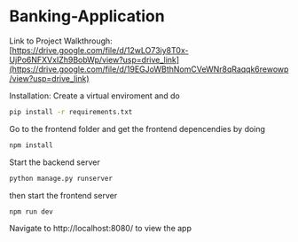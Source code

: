 # Banking-Application

Link to Project Walkthrough:
[https://drive.google.com/file/d/12wLO73iy8T0x-UjPo6NFXVxIZh9BobWp/view?usp=drive_link](https://drive.google.com/file/d/19EGJoWBthNomCVeWNr8qRaqqk6rewowp/view?usp=drive_link)

Installation:
Create a virtual enviroment and do

```bash
pip install -r requirements.txt
```
Go to the frontend folder and get the frontend depencendies by doing

```bash
npm install
```


Start the backend server
```bash
python manage.py runserver
```

then start the frontend server
```bash
npm run dev
```

Navigate to http://localhost:8080/ to view the app
